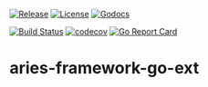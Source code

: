 [![Release](https://img.shields.io/github/release/trustbloc/aries-framework-go-ext.svg?style=flat-square)](https://github.com/trustbloc/aries-framework-go-ext/releases/latest)
[![License](https://img.shields.io/badge/License-Apache%202.0-blue.svg)](https://raw.githubusercontent.com/trustbloc/aries-framework-go/master/LICENSE)
[![Godocs](https://img.shields.io/badge/godoc-reference-blue.svg)](https://godoc.org/github.com/trustbloc/aries-framework-go-ext)

[![Build Status](https://dev.azure.com/trustbloc/aries/_apis/build/status/trustbloc.aries-framework-go-ext?branchName=master)](https://dev.azure.com/trustbloc/aries/_build/latest?definitionId=20&branchName=master)
[![codecov](https://codecov.io/gh/trustbloc/aries-framework-go-ext/branch/master/graph/badge.svg)](https://codecov.io/gh/trustbloc/aries-framework-go-ext)
[![Go Report Card](https://goreportcard.com/badge/github.com/trustbloc/aries-framework-go-ext)](https://goreportcard.com/report/github.com/trustbloc/aries-framework-go-ext)

# aries-framework-go-ext
